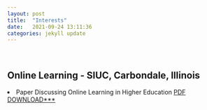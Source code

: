 ```yaml
---
layout: post
title:  "Interests"
date:   2021-09-24 13:11:36
categories: jekyll update
---
```

<br>

Online Learning - SIUC, Carbondale, Illinois  
---
<li>Paper Discussing Online Learning in Higher Education <a href="https://jmillersiu.github.io/assets/Miller_Online_Learning_pdf.pdf" ***download>PDF DOWNLOAD***</a></li>

